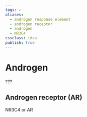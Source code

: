 ```yaml
---
tags: ✍️
aliases: 
  - androgen response element
  - androgen receptor
  - androgen
  - NR3C4
cssclass: idea
publish: true
---
```

# Androgen
???

## Androgen receptor (AR)
NR3C4 or AR
